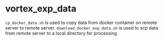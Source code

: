 # vortex_exp_data

```cp_docker_data.sh``` is used to copy data from docker container on remote server to remote server.
```download_docker_exp_data.sh``` is used to scp data from remote server to a local directory for processing